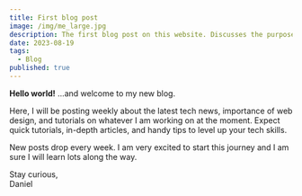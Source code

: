 ```yaml
---
title: First blog post
image: /img/me_large.jpg
description: The first blog post on this website. Discusses the purpose of this blog and my posting schedule that I will (hopefully) stick to.
date: 2023-08-19
tags:
  - Blog
published: true
---
```


**Hello world!** ...and welcome to my new blog.

Here, I will be posting weekly about the latest tech news, importance of web design, and tutorials on whatever I am working on at the moment. Expect quick tutorials, in-depth articles, and handy tips to level up your tech skills.

New posts drop every week. I am very excited to start this journey and I am sure I will learn lots along the way.

Stay curious,<br/>
Daniel